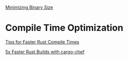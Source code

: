 [Minimizing Binary Size](https://github.com/johnthagen/min-sized-rust)

# Compile Time Optimization
[Tips for Faster Rust Compile Times](https://corrode.dev/blog/tips-for-faster-rust-compile-times/)

[5x Faster Rust Builds with cargo-chef](https://www.lpalmieri.com/posts/fast-rust-docker-builds/)
